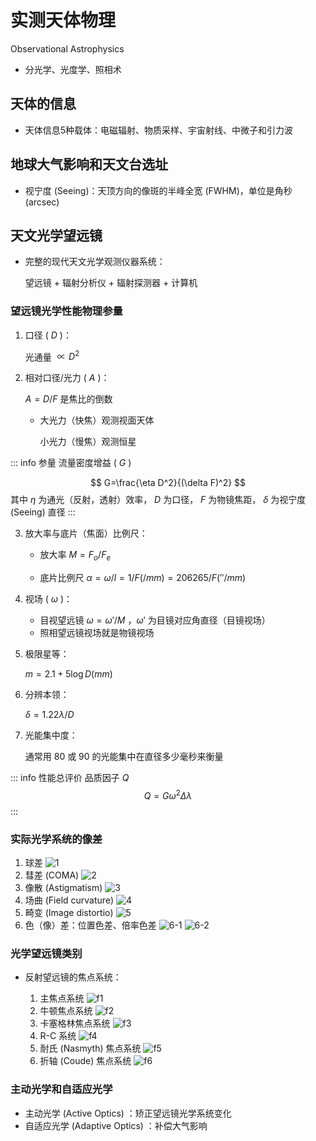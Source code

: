 # 实测天体物理

Observational Astrophysics

- 分光学、光度学、照相术

## 天体的信息

- 天体信息5种载体：电磁辐射、物质采样、宇宙射线、中微子和引力波

## 地球大气影响和天文台选址

- 视宁度 (Seeing)：天顶方向的像斑的半峰全宽 (FWHM)，单位是角秒 (arcsec)

## 天文光学望远镜

- 完整的现代天文光学观测仪器系统：

  望远镜 + 辐射分析仪 + 辐射探测器 + 计算机

### 望远镜光学性能物理参量

1. 口径 ( $D$ )：

   光通量 $\propto D^2$

2. 相对口径/光力 ( $A$ )：

   $A=D/F$ 是焦比的倒数

   - 大光力（快焦）观测视面天体
     
     小光力（慢焦）观测恒星

::: info 参量
流量密度增益 ( $G$ )

$$
G=\frac{\eta D^2}{(\delta F)^2}
$$
其中 $\eta$ 为通光（反射，透射）效率， $D$ 为口径， $F$ 为物镜焦距， $\delta$ 为视宁度 (Seeing) 直径
:::

3. 放大率与底片（焦面）比例尺：

   - 放大率 $M=F_o/F_e$

   - 底片比例尺 $\alpha=\omega/l=1/F(/mm)=206265/F(''/mm)$

4. 视场 ( $\omega$ )：

   - 目视望远镜 $\omega=\omega'/M$ ，$\omega'$ 为目镜对应角直径（目镜视场）
   - 照相望远镜视场就是物镜视场

5. 极限星等：
   
   $m=2.1+5\log D(mm)$

6. 分辨本领：

   $\delta=1.22\lambda/D$

7. 光能集中度：

   通常用 $80%$ 或 $90%$ 的光能集中在直径多少毫秒来衡量

::: info 性能总评价
品质因子 $Q$
$$
Q=G\omega^2\Delta\lambda
$$
:::

### 实际光学系统的像差

1. 球差
   ![1](./observational_astrophysics_fig/1.png)
2. 彗差 (COMA)
   ![2](./observational_astrophysics_fig/2.png)
3. 像散 (Astigmatism)
   ![3](./observational_astrophysics_fig/3.png)
4. 场曲 (Field curvature)
   ![4](./observational_astrophysics_fig/4.png)
5. 畸变 (Image distortio)
   ![5](./observational_astrophysics_fig/5.png)
6. 色（像）差：位置色差、倍率色差
   ![6-1](./observational_astrophysics_fig/6-1.png)
   ![6-2](./observational_astrophysics_fig/6-2.png)

### 光学望远镜类别

- 反射望远镜的焦点系统：
  
  1. 主焦点系统
     ![f1](./observational_astrophysics_fig/f1.png)
  2. 牛顿焦点系统
     ![f2](./observational_astrophysics_fig/f2.png)
  3. 卡塞格林焦点系统
     ![f3](./observational_astrophysics_fig/f3.png)
  4. R-C 系统
     ![f4](./observational_astrophysics_fig/f4.png)
  5. 耐氏 (Nasmyth) 焦点系统
     ![f5](./observational_astrophysics_fig/f5.png)
  6. 折轴 (Coude) 焦点系统
     ![f6](./observational_astrophysics_fig/f6.png)

### 主动光学和自适应光学

- 主动光学 (Active Optics) ：矫正望远镜光学系统变化
- 自适应光学 (Adaptive Optics) ：补偿大气影响

